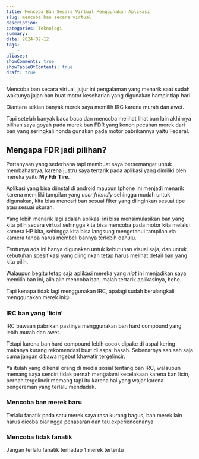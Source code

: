 ```yaml
---
title: Mencoba Ban Secara Virtual Menggunakan Aplikasi   
slug: mencoba ban secara virtual
description: 
categories: Teknologi
summary: 
date: 2024-02-12
tags: 
    -
aliases: 
showComments: true
showTableOfContents: true
draft: true
---
```

Mencoba ban secara virtual, jujur ini pengalaman yang menarik saat sudah waktunya jajan ban buat motor keseharian yang digunakan hampir tiap hari.

Diantara sekian banyak merek saya memilih IRC karena murah dan awet.

Tapi setelah banyak baca baca dan mencoba melihat lihat ban lain akhirnya pilihan saya goyah pada merek ban FDR yang konon pecahan merek dari ban yang seringkali honda gunakan pada motor pabrikannya yaitu Federal.

## Mengapa FDR jadi pilihan?

Pertanyaan yang sederhana tapi membuat saya bersemangat untuk membahasnya, karena justru saya tertarik pada aplikasi yang dimiliki oleh mereka yaitu **My Fdr Tire**.

Aplikasi yang bisa diinstal di android maupun Iphone ini menjadi menarik karena memiliki tampilan yang *user friendly* sehingga mudah untuk digunakan, kita bisa mencari ban sesuai filter yang diinginkan sesuai tipe atau sesuai ukuran.

Yang lebih menarik lagi adalah aplikasi ini bisa mensimulasikan ban yang kita pilih secara virtual sehingga kita bisa mencoba pada motor kita melalui kamera HP kita, sehingga kita bisa langsung mengetahui tampilan via kamera tanpa harus membeli bannya terlebih dahulu.

Tentunya ada ini hanya digunakan untuk kebutuhan visual saja, dan untuk kebutuhan spesifikasi yang diinginkan tetap harus melihat detail ban yang kita pilih.

Walaupun begitu tetap saja aplikasi mereka yang *niat* ini menjadikan saya memilih ban ini, alih alih mencoba ban, malah tertarik aplikasinya, hehe.

Tapi kenapa tidak lagi menggunakan IRC, apalagi sudah berulangkali menggunakan merek ini🙄

### IRC ban yang 'licin'

IRC bawaan pabrikan pastinya menggunakan ban hard compound yang lebih murah dan awet.

Tetapi karena ban hard compound lebih cocok dipake di aspal kering makanya kurang rekomendasi buat di aspal basah. Sebenarnya sah sah saja cuma jangan dibawa ngebut khawatir tergelincir.

Ya itulah yang dikenal orang di media sosial tentang ban IRC, walaupun memang saya sendiri tidak pernah mengalami kecelakaan karena ban licin, pernah tergelincir memang tapi itu karena hal yang wajar karena pengereman yang terlalu mendadak.

### Mencoba ban merek baru

Terlalu fanatik pada satu merek saya rasa kurang bagus, ban merek lain harus dicoba biar ngga penasaran dan tau experiencenanya

### Mencoba tidak fanatik

Jangan terlalu fanatik terhadap 1 merek tertentu 
